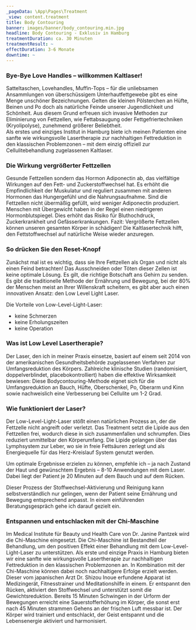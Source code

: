 ```yaml
---
_pageData: \App\Pages\Treatment
_view: content.treatment
title: Body Contouring
banner: images/banner/body_contouring.min.jpg
headline: Body Contouring - Exklusiv in Hamburg
treatmentDuration: ca. 30 Minuten
treatmentResult: ~
effectDuration: 3-6 Monate
downtime: ~
---
```


### Bye-Bye Love Handles – willkommen Kaltlaser!

Satteltaschen, Lovehandles, Muffin-Tops – für die unliebsamen Ansammlungen von überschüssigem Unterhautfettgewebe gibt es eine Menge unschöner Bezeichnungen. Gelten die kleinen Pölsterchen an Hüfte, Beinen und Po doch als natürliche Feinde unserer Jugendlichkeit und Schönheit. Aus diesem Grund erfreuen sich invasive Methoden zur Eliminierung von Fettzellen, wie Fettabsaugung oder Fettgefriertechniken (Kryolipolyse), zunehmend größerer Beliebtheit.  
Als erstes und einziges Institut in Hamburg biete ich meinen Patienten eine sanfte wie wirkungsvolle Lasertherapie zur nachhaltigen Fettreduktion in den klassischen Problemzonen – mit dem einzig offiziell zur Cellulitebehandlung zugelassenen Kaltlaser.

### Die Wirkung vergrößerter Fettzellen

Gesunde Fettzellen sondern das Hormon Adiponectin ab, das vielfältige Wirkungen auf den Fett- und Zuckerstoffwechsel hat. Es erhöht die Empfindlichkeit der Muskulatur und reguliert zusammen mit anderen Hormonen das Hungergefühl und die Nahrungsaufnahme. Sind die Fettzellen nicht übermäßig gefüllt, wird weniger Adiponectin produziert. Menschen mit Übergewicht haben in der Regel einen niedrigeren Hormonblutspiegel. Dies erhöht das Risiko für Bluthochdruck, Zuckerkrankheit und Gefässerkrankungen. Fazit: Vergrößerte Fettzellen können unseren gesamten Körper in schädigen! Die Kaltlasertechnik hilft, den Fettstoffwechsel auf natürliche Weise wieder anzuregen.


### So drücken Sie den Reset-Knopf

Zunächst mal ist es wichtig, dass sie Ihre Fettzellen als Organ und nicht als einen Feind betrachten! Das Ausschneiden oder Töten dieser Zellen ist keine optimale Lösung. Es gilt, die richtige Botschaft ans Gehirn zu senden. Es gibt die traditionelle Methode der Ernährung und Bewegung, bei der 80% der Menschen meist an Ihrer Willenskraft scheitern, es gibt aber auch einen innovativen Ansatz: den Low Level Light Laser.

Die Vorteile von Low-Level-Light-Laser:

* keine Schmerzen
* keine Erholungszeiten
* keine Operation

### Was ist Low Level Lasertherapie?

Der Laser, den ich in meiner Praxis einsetze, basiert auf einem seit 2014 von der amerikanischen Gesundheitsbehörde zugelassenen Verfahren zur Umfangsreduktion des Körpers. Zahlreiche klinische Studien (randomisiert, doppelverblindet, placebokontrolliert) haben die effektive Wirksamkeit bewiesen: Diese Bodycontouring-Methode eignet sich für die Umfangsreduktion an Bauch, Hüfte, Oberschenkel, Po, Oberarm und Kinn sowie nachweislich eine Verbesserung bei Cellulite um 1-2 Grad.

### Wie funktioniert der Laser?

Der Low-Level-Light-Laser stößt einen natürlichen Prozess an, der die Fettzelle nicht angreift oder verletzt. Das Treatment setzt die Lipide aus den Fettzellen frei, wodurch diese in sich zusammenfallen und schrumpfen. Dies reduziert unmittelbar den Körperumfang. Die Lipide gelangen über das Lymphsystem zur Leber, wo sie in freie Fettsäuren zerlegt und als Energiequelle für das Herz-Kreislauf System genutzt werden. 

Um optimale Ergebnisse erzielen zu können, empfehle ich – ja nach Zustand der Haut und gewünschtem Ergebnis – 8-10 Anwendungen mit dem Laser. Dabei liegt der Patient je 20 Minuten auf dem Bauch und auf dem Rücken. 

Dieser Prozess der Stoffwechsel-Aktivierung und Reinigung kann selbstverständlich nur gelingen, wenn der Patient seine Ernährung und Bewegung entsprechend anpasst. In einem einführenden Beratungsgespräch gehe ich darauf gezielt ein.


### Entspannen und entschlacken mit der Chi-Maschine

Im Medical Institute für Beauty und Health Care von Dr. Janine Pantzek wird die Chi-Maschine eingesetzt. Die Chi-Maschine ist Bestandteil der Behandlung, um den positiven Effekt einer Behandlung mit dem Low-Level-Light-Laser zu unterstützen. Als erste und einzige Praxis in Hamburg bieten wir eine sanfte wie wirkungsvolle Lasertherapie zur nachhaltigen Fettreduktion in den klassischen Problemzonen an. In Kombination mit der Chi-Maschine können dabei noch nachhaltigere Erfolge erzielt werden. Dieser vom japanischen Arzt Dr. Shizou Inoue erfundene Apparat ist Medizingerät, Fitnesstrainer und Meditationshilfe in einem. Er  entspannt den Rücken, aktiviert den Stoffwechsel und unterstützt somit die Gewichtsreduktion. Bereits 15 Minuten Schwingen in der Urform der Bewegungen erreicht eine Sauerstofferhöhung im Körper, die sonst erst nach 45 Minuten strammen Gehens an der frischen Luft messbar ist. Der Körper wird trainiert und entschlackt, der Geist entspannt und die Lebensenergie aktiviert und harmonisiert.
